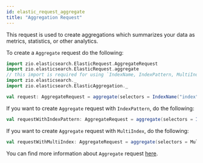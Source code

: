 ```yaml
---
id: elastic_request_aggregate
title: "Aggregation Request"
---
```


This request is used to create aggregations which summarizes your data as metrics, statistics, or other analytics.

To create a `Aggregate` request do the following:
```scala
import zio.elasticsearch.ElasticRequest.AggregateRequest
import zio.elasticsearch.ElasticRequest.aggregate
// this import is required for using `IndexName, IndexPattern, MultiIndex`
import zio.elasticsearch._
import zio.elasticsearch.ElasticAggregation._

val request: AggregateRequest = aggregate(selectors = IndexName("index"), aggregation = maxAggregation(name = "aggregation", field = "intField"))
```

If you want to create `Aggregate` request with `IndexPattern`, do the following:
```scala
val requestWithIndexPattern: AggregateRequest = aggregate(selectors = IndexPattern("index*"), aggregation = maxAggregation(name = "aggregation", field = "intField"))
```

If you want to create `Aggregate` request with `MultiIndex`, do the following:
```scala
val requestWithMultiIndex: AggregateRequest = aggregate(selectors = MultiIndex.names(IndexName("index1"), IndexName("index2")), aggregation = maxAggregation(name = "aggregation", field = "intField"))
```

You can find more information about `Aggregate` request [here](https://www.elastic.co/guide/en/elasticsearch/reference/7.17/search-aggregations.html).
